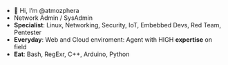 - 👋 Hi, I’m @atmozphera
- Network Admin / SysAdmin
- **Specialist**: Linux, Networking, Security, IoT, Embebbed Devs, Red Team, Pentester
- **Everyday**: Web and Cloud enviroment: Agent with HIGH **expertise** on field
- **Eat**: Bash, RegExr, C++, Arduino, Python


<!---
atmozphera/atmozphera is a ✨ special ✨ repository because its `README.md` (this file) appears on your GitHub profile.
You can click the Preview link to take a look at your changes.
--->
